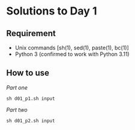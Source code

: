 # Solutions to Day 1

## Requirement

* Unix commands [sh(1), sed(1), paste(1), bc(1)]
* Python 3 (confirmed to work with Python 3.11)

## How to use

*Part one*

```console
sh d01_p1.sh input
```

*Part two*

```console
sh d01_p2.sh input
```

